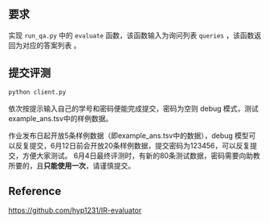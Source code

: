 ## 要求

实现 `run_qa.py` 中的 `evaluate` 函数，该函数输入为询问列表 `queries` ，该函数返回为对应的答案列表 。

## 提交评测

```bash
python client.py
```

依次按提示输入自己的学号和密码便能完成提交，密码为空则 debug 模式，测试example_ans.tsv中的样例数据。

作业发布日起开放5条样例数据（即example_ans.tsv中的数据），debug 模型可以反复提交，6月12日前会开放20条样例数据，提交密码为123456，可以反复提交，方便大家测试。
6月4日最终评测时，有新的80条测试数据，密码需要向助教所要的，且**只能使用一次**，请谨慎提交。

## Reference
https://github.com/hyp1231/IR-evaluator